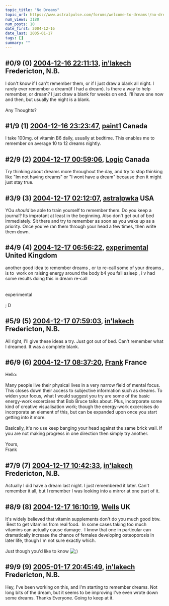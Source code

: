 ```yaml
---
topic_title: "No Dreams"
topic_url: https://www.astralpulse.com/forums/welcome-to-dreams!/no-dreams
num_views: 3180
num_posts: 10
date_first: 2004-12-16
date_last: 2005-01-17
tags: []
summary: ""
---
```


## \#0/9 (0) [2004-12-16 22:11:13](https://www.astralpulse.com/forums/index.php?msg=138454), [in'lakech](https://www.astralpulse.com/forums/profile/?u=7628) Fredericton, N.B. ##
<section>
I don't know if I can't remember them, or if I just draw a blank all night. I rarely ever remember a dream(if I had a dream). Is there a way to help remember, or dream? I just draw a blank for weeks on end. I'll have one now and then, but usually the night is a blank.
<br>
<br>
Any Thoughts?
</section>

## \#1/9 (1) [2004-12-16 23:23:47](https://www.astralpulse.com/forums/index.php?msg=138462), [paint1](https://www.astralpulse.com/forums/profile/?u=7580) Canada ##
<section>
I take 100mg. of vitamin B6 daily, usually at bedtime. This enables me to remember on average 10 to 12 dreams nightly.
</section>

## \#2/9 (2) [2004-12-17 00:59:06](https://www.astralpulse.com/forums/index.php?msg=138470), [Logic](https://www.astralpulse.com/forums/profile/?u=3578) Canada ##
<section>
Try thinking about dreams more throughout the day, and try to stop thinking like "Im not having dreams" or "I wont have a dream" because then it might just stay true.
</section>

## \#3/9 (3) [2004-12-17 02:12:07](https://www.astralpulse.com/forums/index.php?msg=138472), [astralpwka](https://www.astralpulse.com/forums/profile/?u=6373) USA ##
<section>
YOu
<i>
 should
</i>
be able to train yourself to remember them. Do you keep a journal? Its improtant at least in the beginning. Also don't get out of bed immediately. Sit there and try to remember as soon as you wake up as a priority. Once you've ran them through your head a few times, then write them down.
</section>

## \#4/9 (4) [2004-12-17 06:56:22](https://www.astralpulse.com/forums/index.php?msg=138489), [experimental](https://www.astralpulse.com/forums/profile/?u=7151) United Kingdom ##
<section>
another good idea to remember dreams , or to re-call some of your dreams , is to  work on raising energy around the body b4 you fall asleep , i v had some results doing this in dream re-call
<br>
<br>
<br>
experimental
<br>
<br>
; D
</section>

## \#5/9 (5) [2004-12-17 07:59:03](https://www.astralpulse.com/forums/index.php?msg=138497), [in'lakech](https://www.astralpulse.com/forums/profile/?u=7628) Fredericton, N.B. ##
<section>
All right, I'll give these ideas a try. Just got out of bed. Can't remember what I dreamed. It was a complete blank.
</section>

## \#6/9 (6) [2004-12-17 08:37:20](https://www.astralpulse.com/forums/index.php?msg=138500), [Frank](https://www.astralpulse.com/forums/profile/?u=359) France ##
<section>
Hello:
<br>
<br>
Many people live their physical lives in a very narrow field of mental focus. This closes down their access to subjective information such as dreams. To widen your focus, what I would suggest you try are some of the basic energy-work excercises that Bob Bruce talks about. Plus, incorporate some kind of creative visualisation work; though the energy-work excercises do incorporate an element of this, but can be expanded upon once you start getting into it more.
<br>
<br>
Basically, it's no use keep banging your head against the same brick wall. If you are not making progress in one direction then simply try another.
<br>
<br>
Yours,
<br>
Frank
</section>

## \#7/9 (7) [2004-12-17 10:42:33](https://www.astralpulse.com/forums/index.php?msg=138503), [in'lakech](https://www.astralpulse.com/forums/profile/?u=7628) Fredericton, N.B. ##
<section>
Actually I did have a dream last night. I just remembered it later. Can't remember it all, but I remember I was looking into a mirror at one part of it.
</section>

## \#8/9 (8) [2004-12-17 16:10:19](https://www.astralpulse.com/forums/index.php?msg=138538), [Wells](https://www.astralpulse.com/forums/profile/?u=5753) UK ##
<section>
It's widely believed that vitamin supplements don't do you much good btw.  Best to get vitamins from real food.  In some cases taking too much vitamins can actually cause damage.  I know that one in particular can dramatically increase the chance of females developing osteoporosis in later life, though I'm not sure exactly which.
<br>
<br>
Just though you'd like to know
<img alt=";)" class="smiley" src="https://www.astralpulse.com/forums/Smileys/fugue/wink.png" title="Wink"/>
</section>

## \#9/9 (9) [2005-01-17 20:45:49](https://www.astralpulse.com/forums/index.php?msg=143497), [in'lakech](https://www.astralpulse.com/forums/profile/?u=7628) Fredericton, N.B. ##
<section>
Hey, I've been working on this, and I'm starting to remember dreams. Not long bits of the dream, but it seems to be improving I've even wrote down some dreams. Thanks Everyone. Going to keep at it.
</section>